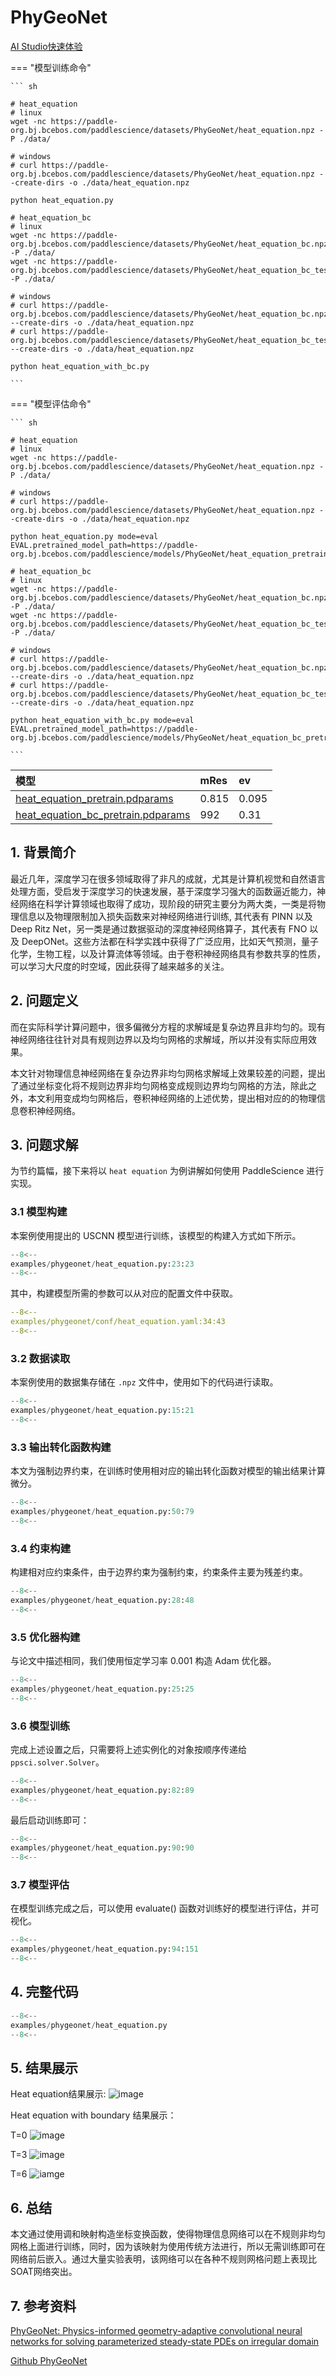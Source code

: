 # PhyGeoNet

<a href="https://aistudio.baidu.com/projectdetail/7195983" class="md-button md-button--primary" style>AI Studio快速体验</a>

=== "模型训练命令"

    ``` sh

    # heat_equation
    # linux
    wget -nc https://paddle-org.bj.bcebos.com/paddlescience/datasets/PhyGeoNet/heat_equation.npz -P ./data/

    # windows
    # curl https://paddle-org.bj.bcebos.com/paddlescience/datasets/PhyGeoNet/heat_equation.npz --create-dirs -o ./data/heat_equation.npz

    python heat_equation.py

    # heat_equation_bc
    # linux
    wget -nc https://paddle-org.bj.bcebos.com/paddlescience/datasets/PhyGeoNet/heat_equation_bc.npz -P ./data/
    wget -nc https://paddle-org.bj.bcebos.com/paddlescience/datasets/PhyGeoNet/heat_equation_bc_test.npz -P ./data/

    # windows
    # curl https://paddle-org.bj.bcebos.com/paddlescience/datasets/PhyGeoNet/heat_equation_bc.npz --create-dirs -o ./data/heat_equation.npz
    # curl https://paddle-org.bj.bcebos.com/paddlescience/datasets/PhyGeoNet/heat_equation_bc_test.npz --create-dirs -o ./data/heat_equation.npz

    python heat_equation_with_bc.py

    ```
=== "模型评估命令"

    ``` sh

    # heat_equation
    # linux
    wget -nc https://paddle-org.bj.bcebos.com/paddlescience/datasets/PhyGeoNet/heat_equation.npz -P ./data/

    # windows
    # curl https://paddle-org.bj.bcebos.com/paddlescience/datasets/PhyGeoNet/heat_equation.npz --create-dirs -o ./data/heat_equation.npz

    python heat_equation.py mode=eval EVAL.pretrained_model_path=https://paddle-org.bj.bcebos.com/paddlescience/models/PhyGeoNet/heat_equation_pretrain.pdparams

    # heat_equation_bc
    # linux
    wget -nc https://paddle-org.bj.bcebos.com/paddlescience/datasets/PhyGeoNet/heat_equation_bc.npz -P ./data/
    wget -nc https://paddle-org.bj.bcebos.com/paddlescience/datasets/PhyGeoNet/heat_equation_bc_test.npz -P ./data/

    # windows
    # curl https://paddle-org.bj.bcebos.com/paddlescience/datasets/PhyGeoNet/heat_equation_bc.npz --create-dirs -o ./data/heat_equation.npz
    # curl https://paddle-org.bj.bcebos.com/paddlescience/datasets/PhyGeoNet/heat_equation_bc_test.npz --create-dirs -o ./data/heat_equation.npz

    python heat_equation_with_bc.py mode=eval EVAL.pretrained_model_path=https://paddle-org.bj.bcebos.com/paddlescience/models/PhyGeoNet/heat_equation_bc_pretrain.pdparams

    ```

| 模型 | mRes | ev |
| :-- | :-- | :-- |
| [heat_equation_pretrain.pdparams](https://paddle-org.bj.bcebos.com/paddlescience/models/PhyGeoNet/heat_equation_pretrain.pdparams)  | 0.815 |0.095|
| [heat_equation_bc_pretrain.pdparams](https://paddle-org.bj.bcebos.com/paddlescience/models/PhyGeoNet/heat_equation_bc_pretrain.pdparams)  | 992 |0.31|

## 1. 背景简介

最近几年，深度学习在很多领域取得了非凡的成就，尤其是计算机视觉和自然语言处理方面，受启发于深度学习的快速发展，基于深度学习强大的函数逼近能力，神经网络在科学计算领域也取得了成功，现阶段的研究主要分为两大类，一类是将物理信息以及物理限制加入损失函数来对神经网络进行训练, 其代表有 PINN 以及 Deep Ritz Net，另一类是通过数据驱动的深度神经网络算子，其代表有 FNO 以及 DeepONet。这些方法都在科学实践中获得了广泛应用，比如天气预测，量子化学，生物工程，以及计算流体等领域。由于卷积神经网络具有参数共享的性质，可以学习大尺度的时空域，因此获得了越来越多的关注。

## 2. 问题定义

而在实际科学计算问题中，很多偏微分方程的求解域是复杂边界且非均匀的。现有神经网络往往针对具有规则边界以及均匀网格的求解域，所以并没有实际应用效果。

本文针对物理信息神经网络在复杂边界非均匀网格求解域上效果较差的问题，提出了通过坐标变化将不规则边界非均匀网格变成规则边界均匀网格的方法，除此之外，本文利用变成均匀网格后，卷积神经网络的上述优势，提出相对应的的物理信息卷积神经网络。

## 3. 问题求解

为节约篇幅，接下来将以 `heat equation` 为例讲解如何使用 PaddleScience 进行实现。

### 3.1 模型构建

本案例使用提出的 USCNN 模型进行训练，该模型的构建入方式如下所示。

``` py linenums="23"
--8<--
examples/phygeonet/heat_equation.py:23:23
--8<--
```

其中，构建模型所需的参数可以从对应的配置文件中获取。

``` yaml linenums="34"
--8<--
examples/phygeonet/conf/heat_equation.yaml:34:43
--8<--
```

### 3.2 数据读取

本案例使用的数据集存储在 `.npz` 文件中，使用如下的代码进行读取。

``` py linenums="15"
--8<--
examples/phygeonet/heat_equation.py:15:21
--8<--
```

### 3.3 输出转化函数构建

本文为强制边界约束，在训练时使用相对应的输出转化函数对模型的输出结果计算微分。

``` py linenums="50"
--8<--
examples/phygeonet/heat_equation.py:50:79
--8<--
```

### 3.4 约束构建

构建相对应约束条件，由于边界约束为强制约束，约束条件主要为残差约束。

``` py linenums="28"
--8<--
examples/phygeonet/heat_equation.py:28:48
--8<--
```

### 3.5 优化器构建

与论文中描述相同，我们使用恒定学习率 0.001 构造 Adam 优化器。

``` py linenums="25"
--8<--
examples/phygeonet/heat_equation.py:25:25
--8<--
```

### 3.6 模型训练

完成上述设置之后，只需要将上述实例化的对象按顺序传递给 `ppsci.solver.Solver`。

``` py linenums="82"
--8<--
examples/phygeonet/heat_equation.py:82:89
--8<--
```

最后启动训练即可：

``` py linenums="90"
--8<--
examples/phygeonet/heat_equation.py:90:90
--8<--
```

### 3.7 模型评估

在模型训练完成之后，可以使用 evaluate() 函数对训练好的模型进行评估，并可视化。

``` py linenums="94"
--8<--
examples/phygeonet/heat_equation.py:94:151
--8<--
```

## 4. 完整代码

``` py linenums="1" title="heat_equation.py"
--8<--
examples/phygeonet/heat_equation.py
--8<--
```

## 5. 结果展示

Heat equation结果展示:
![image](https://paddle-org.bj.bcebos.com/paddlescience/docs/PhyGeoNet/heat_equation.jpg)

Heat equation with boundary 结果展示：

T=0
![image](https://paddle-org.bj.bcebos.com/paddlescience/docs/PhyGeoNet/heat_equation_bc_1.png)

T=3
![image](https://paddle-org.bj.bcebos.com/paddlescience/docs/PhyGeoNet/heat_equation_bc_2.png)

T=6
![iamge](https://paddle-org.bj.bcebos.com/paddlescience/docs/PhyGeoNet/heat_equation_bc_3.png)

## 6. 总结

本文通过使用调和映射构造坐标变换函数，使得物理信息网络可以在不规则非均匀网格上面进行训练，同时，因为该映射为使用传统方法进行，所以无需训练即可在网络前后嵌入。通过大量实验表明，该网络可以在各种不规则网格问题上表现比SOAT网络突出。

## 7. 参考资料

[PhyGeoNet: Physics-informed geometry-adaptive convolutional neural networks for solving parameterized steady-state PDEs on irregular domain](https://www.sciencedirect.com/science/article/pii/S0021999120308536?via%3Dihub)

[Github PhyGeoNet](https://github.com/Jianxun-Wang/phygeonet/tree/master?tab=readme-ov-file)

